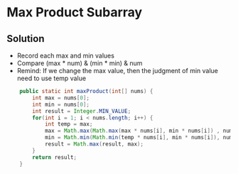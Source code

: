 # Max Product Subarray

## Solution 
- Record each max and min values
- Compare (max * num) & (min * min) & num
- Remind: If we change the max value, then the judgment of min value need to use temp value 
```java
    public static int maxProduct(int[] nums) {
        int max = nums[0];
        int min = nums[0];
        int result = Integer.MIN_VALUE;
        for(int i = 1; i < nums.length; i++) {
            int temp = max;
            max = Math.max(Math.max(max * nums[i], min * nums[i]) , nums[i]);
            min = Math.min(Math.min(temp * nums[i], min * nums[i]), nums[i]);
            result = Math.max(result, max);
        }
        return result;
    }
```
